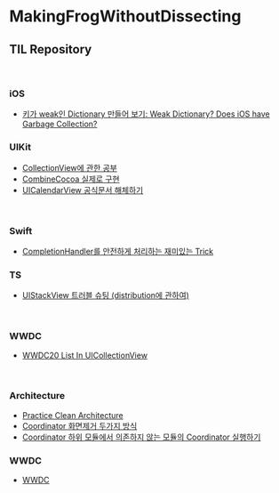 # MakingFrogWithoutDissecting

## TIL Repository

<br/>

### iOS
- [키가 weak인 Dictionary 만들어 보기: Weak Dictionary? Does iOS have Garbage Collection?](https://github.com/MaraMincho/MakingFrogWithoutDissecting/tree/main/TIL_ImageManager/WeakDictionary.md)



### UIKit
- [CollectionView에 관한 공부](https://github.com/MaraMincho/MakingFrogWithoutDissecting/tree/main/CollectionViewExample)
- [CombineCocoa 실제로 구현](https://github.com/MaraMincho/MakingFrogWithoutDissecting/tree/main/CombineCocoa)
- [UICalendarView 공식문서 해체하기](https://github.com/MaraMincho/MakingFrogWithoutDissecting/tree/main/TIL_UICalendarView)


<br/>

### Swift
- [CompletionHandler를 안전하게 처리하는 재미있는 Trick](https://github.com/MaraMincho/MakingFrogWithoutDissecting/tree/main/TIL_SafeResultHandler)



### TS
- [UIStackView 트러블 슈팅 (distribution에 관하여)](https://github.com/MaraMincho/MakingFrogWithoutDissecting/tree/main/TS_IntrinsicContentSize)



<br/>

### WWDC
- [WWDC20 List In UICollectionView](https://github.com/MaraMincho/MakingFrogWithoutDissecting/tree/main/WWDC20_ListInUICollectionView)

<br/>

### Architecture
- [Practice Clean Architecture](https://github.com/MaraMincho/MakingFrogWithoutDissecting/tree/main/PracticeCleanArchitecture)
- [Coordinator 화면제거 두가지 방식](https://github.com/MaraMincho/MakingFrogWithoutDissecting/tree/main/TS_CoordinatorRetainCycle)
- [Coordinator 하위 모듈에서 의존하지 않는 모듈의 Coordinator 실행하기](https://github.com/MaraMincho/MakingFrogWithoutDissecting/tree/main/TS_CoordinatorRetainCycle/Message.md)



### WWDC
- [WWDC](WWDC/)
